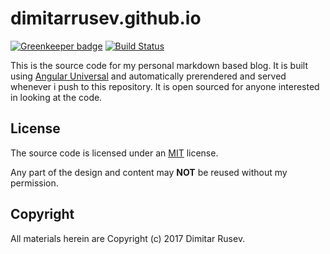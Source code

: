 # dimitarrusev.github.io

[![Greenkeeper badge](https://badges.greenkeeper.io/dimitarrusev/dimitarrusev.github.io.svg)](https://greenkeeper.io/)
[![Build Status](https://travis-ci.org/dimitarrusev/dimitarrusev.github.io.svg?branch=source)](https://travis-ci.org/dimitarrusev/dimitarrusev.github.io)

This is the source code for my personal markdown based blog. It is built using [Angular Universal](https://universal.angular.io/) and automatically prerendered and served whenever i push to this repository. It is open sourced for anyone interested in looking at the code.

## License

The source code is licensed under an [MIT](https://github.com/dimitarrusev/dimitarrusev.github.io/blob/source/LICENSE) license.

Any part of the design and content may **NOT** be reused without my permission.

## Copyright

All materials herein are Copyright (c) 2017 Dimitar Rusev.
